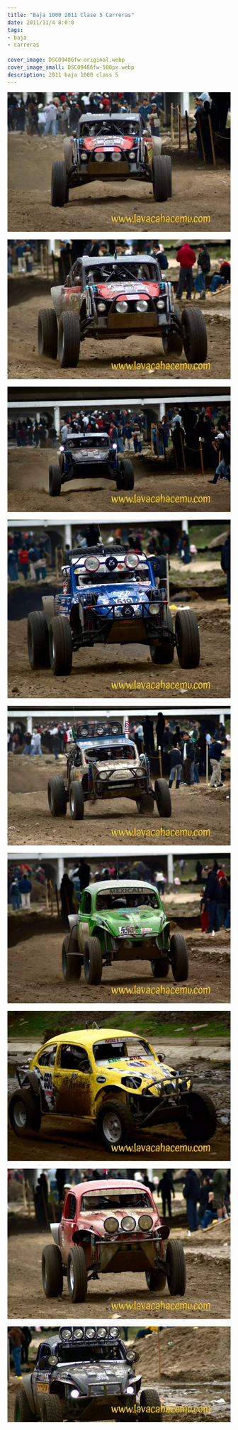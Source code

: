 ```yaml
---
title: "Baja 1000 2011 Clase 5 Carreras"
date: 2011/11/4 8:0:0
tags: 
- baja
- carreras

cover_image: DSC09486fw-original.webp
cover_image_small: DSC09486fw-500px.webp
description: 2011 baja 1000 class 5
---
```

[![](DSC09486fw-800px.webp)](DSC09486fw-original.webp)

  

[![](DSC09488fw-800px.webp)](DSC09488fw-original.webp)

  

[![](DSC09490fw-800px.webp)](DSC09490fw-original.webp)

  

[![](DSC09498fw-800px.webp)](DSC09498fw-original.webp)

  

[![](DSC09509fw-800px.webp)](DSC09509fw-original.webp)

  

[![](DSC09583fw-800px.webp)](DSC09583fw-original.webp)

  

[![](DSC09591fw-800px.webp)](DSC09591fw-original.webp)

  

[![](DSC09593fw-800px.webp)](DSC09593fw-original.webp)

  

[![](DSC09597fw-800px.webp)](DSC09597fw-original.webp)
